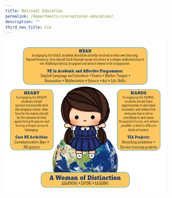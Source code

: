 ```yaml
---
title: National Education
permalink: /departments/cce/national-education/
description: ""
third_nav_title: Cce
---
```

![](/images/NE.png)